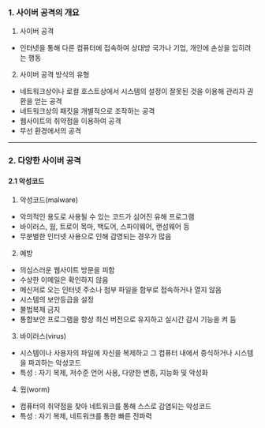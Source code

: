 ### 1. 사이버 공격의 개요

1. 사이버 공격

- 인터넷을 통해 다른 컴퓨터에 접속하여 상대방 국가나 기업, 개인에 손상을 입히려는 행동

2. 사이버 공격 방식의 유형

- 네트워크상이나 로컬 호스트상에서 시스템의 설정이 잘못된 것을 이용해 관리자 권환을 얻는 공격
- 네트워크상의 패킷을 개별적으로 조작하는 공격
- 웹사이트의 취약점을 이용하여 공격
- 무선 환경에서의 공격

---

### 2. 다양한 사이버 공격

#### 2.1 악성코드

1. 악성코드(malware)

- 악의적인 용도로 사용될 수 있는 코드가 심어진 유해 프로그램
- 바이러스, 웜, 트로이 목마, 백도어, 스파이웨어, 랜섬웨어 등
- 무분별한 인터넷 사용으로 인해 감영되는 경우가 많음

2. 예방

- 의심스러운 웹사이트 방문을 피함
- 수상한 이메일은 확인하지 않음
- 메신저로 오는 인터넷 주소나 첨부 파일을 함부로 접속하거나 열지 않음
- 시스템의 보안등급을 설정
- 불법복제 금지
- 통합보안 프로그램을 항상 최신 버전으로 유지하고 실시간 감시 기능을 켜 둠

3. 바이러스(virus)

- 시스템이나 사용자의 파일에 자신을 복제하고 그 컴퓨터 내에서 증식하거나 시스템을 파괴하는 악성코드
- 특성 : 자기 복제, 저수준 언어 사용, 다양한 변종, 지능화 및 악성화

4. 웜(worm)

- 컴퓨터의 취약점을 찾아 네트워크를 통해 스스로 감염되는 악성코드
- 특성 : 자기 복제, 네트워크를 통한 빠른 전파력
